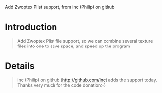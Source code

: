 Add Zwoptex Plist support, from inc (Philip) on github

# Introduction #

> Add Zwoptex Plist file support, so we can combine several texture files into one to save space, and speed up the program


# Details #
> inc (Philip) on github (http://github.com/inc) adds the support today. Thanks very much for the code donation:-)